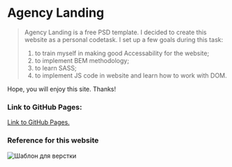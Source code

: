 # Agency Landing
> Agency Landing is a free PSD template. 
> I decided to create this website as a personal codetask. I set up a few goals during this task: 
> 1. to train myself in making good Accessability for the website; 
> 2. to implement BEM methodology;
> 3. to learn SASS;
> 4. to implement JS code in website and learn how to work with DOM.

Hope, you will enjoy this site. Thanks!

### Link to GitHub Pages:
[Link to GitHub Pages.](https://ereburg.github.io/websiteAgencyLanding/index.html)

### Reference for this website
![Шаблон для верстки](http://css-web-templates.com/img_material/free-psd-agency-corporate-landing-page-template-1170-grid-bootstrap.jpg)